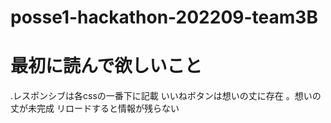 # posse1-hackathon-202209-team3B
# 最初に読んで欲しいこと
.レスポンシブは各cssの一番下に記載
いいねボタンは想いの丈に存在
。想いの丈が未完成
リロードすると情報が残らない

